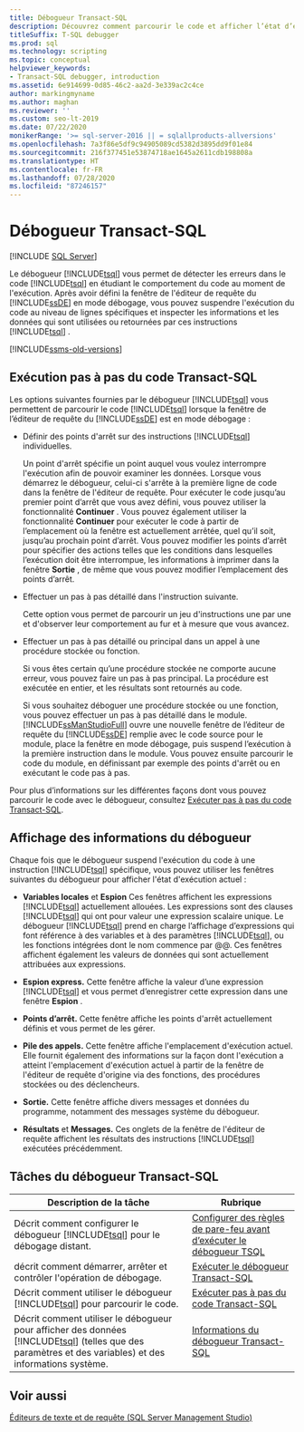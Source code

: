 ```yaml
---
title: Débogueur Transact-SQL
description: Découvrez comment parcourir le code et afficher l’état d’exécution à l’aide du débogueur Transact-SQL et comment effectuer diverses autres tâches de débogage.
titleSuffix: T-SQL debugger
ms.prod: sql
ms.technology: scripting
ms.topic: conceptual
helpviewer_keywords:
- Transact-SQL debugger, introduction
ms.assetid: 6e914699-0d85-46c2-aa2d-3e339ac2c4ce
author: markingmyname
ms.author: maghan
ms.reviewer: ''
ms.custom: seo-lt-2019
ms.date: 07/22/2020
monikerRange: '>= sql-server-2016 || = sqlallproducts-allversions'
ms.openlocfilehash: 7a3f86e5df9c94905089cd5382d3895dd9f01e84
ms.sourcegitcommit: 216f377451e53874718ae1645a2611cdb198808a
ms.translationtype: HT
ms.contentlocale: fr-FR
ms.lasthandoff: 07/28/2020
ms.locfileid: "87246157"
---
```

# <a name="transact-sql-debugger"></a>Débogueur Transact-SQL

 [!INCLUDE [SQL Server](../../includes/applies-to-version/sqlserver.md)]

Le débogueur [!INCLUDE[tsql](../../includes/tsql-md.md)] vous permet de détecter les erreurs dans le code [!INCLUDE[tsql](../../includes/tsql-md.md)] en étudiant le comportement du code au moment de l'exécution. Après avoir défini la fenêtre de l'éditeur de requête du [!INCLUDE[ssDE](../../includes/ssde-md.md)] en mode débogage, vous pouvez suspendre l'exécution du code au niveau de lignes spécifiques et inspecter les informations et les données qui sont utilisées ou retournées par ces instructions [!INCLUDE[tsql](../../includes/tsql-md.md)] .

[!INCLUDE[ssms-old-versions](../../includes/ssms-old-versions.md)]

## <a name="stepping-through-transact-sql-code"></a>Exécution pas à pas du code Transact-SQL

Les options suivantes fournies par le débogueur [!INCLUDE[tsql](../../includes/tsql-md.md)] vous permettent de parcourir le code [!INCLUDE[tsql](../../includes/tsql-md.md)] lorsque la fenêtre de l’éditeur de requête du [!INCLUDE[ssDE](../../includes/ssde-md.md)] est en mode débogage :

- Définir des points d'arrêt sur des instructions [!INCLUDE[tsql](../../includes/tsql-md.md)] individuelles.

    Un point d'arrêt spécifie un point auquel vous voulez interrompre l'exécution afin de pouvoir examiner les données. Lorsque vous démarrez le débogueur, celui-ci s'arrête à la première ligne de code dans la fenêtre de l'éditeur de requête. Pour exécuter le code jusqu’au premier point d’arrêt que vous avez défini, vous pouvez utiliser la fonctionnalité **Continuer** . Vous pouvez également utiliser la fonctionnalité **Continuer** pour exécuter le code à partir de l’emplacement où la fenêtre est actuellement arrêtée, quel qu’il soit, jusqu’au prochain point d’arrêt. Vous pouvez modifier les points d’arrêt pour spécifier des actions telles que les conditions dans lesquelles l’exécution doit être interrompue, les informations à imprimer dans la fenêtre **Sortie** , de même que vous pouvez modifier l’emplacement des points d’arrêt.  

- Effectuer un pas à pas détaillé dans l'instruction suivante.  

    Cette option vous permet de parcourir un jeu d'instructions une par une et d'observer leur comportement au fur et à mesure que vous avancez.  

- Effectuer un pas à pas détaillé ou principal dans un appel à une procédure stockée ou fonction.  

    Si vous êtes certain qu’une procédure stockée ne comporte aucune erreur, vous pouvez faire un pas à pas principal. La procédure est exécutée en entier, et les résultats sont retournés au code.  

    Si vous souhaitez déboguer une procédure stockée ou une fonction, vous pouvez effectuer un pas à pas détaillé dans le module. [!INCLUDE[ssManStudioFull](../../includes/ssmanstudiofull-md.md)] ouvre une nouvelle fenêtre de l’éditeur de requête du [!INCLUDE[ssDE](../../includes/ssde-md.md)] remplie avec le code source pour le module, place la fenêtre en mode débogage, puis suspend l’exécution à la première instruction dans le module. Vous pouvez ensuite parcourir le code du module, en définissant par exemple des points d'arrêt ou en exécutant le code pas à pas.  

Pour plus d’informations sur les différentes façons dont vous pouvez parcourir le code avec le débogueur, consultez [Exécuter pas à pas du code Transact-SQL](../../relational-databases/scripting/step-through-transact-sql-code.md).  

## <a name="viewing-debugger-information"></a>Affichage des informations du débogueur

Chaque fois que le débogueur suspend l'exécution du code à une instruction [!INCLUDE[tsql](../../includes/tsql-md.md)] spécifique, vous pouvez utiliser les fenêtres suivantes du débogueur pour afficher l'état d'exécution actuel :  

- **Variables locales** et **Espion** Ces fenêtres affichent les expressions [!INCLUDE[tsql](../../includes/tsql-md.md)] actuellement allouées. Les expressions sont des clauses [!INCLUDE[tsql](../../includes/tsql-md.md)] qui ont pour valeur une expression scalaire unique. Le débogueur [!INCLUDE[tsql](../../includes/tsql-md.md)] prend en charge l’affichage d’expressions qui font référence à des variables et à des paramètres [!INCLUDE[tsql](../../includes/tsql-md.md)], ou les fonctions intégrées dont le nom commence par @@. Ces fenêtres affichent également les valeurs de données qui sont actuellement attribuées aux expressions.  

- **Espion express.** Cette fenêtre affiche la valeur d’une expression [!INCLUDE[tsql](../../includes/tsql-md.md)] et vous permet d’enregistrer cette expression dans une fenêtre **Espion** .  

- **Points d’arrêt.** Cette fenêtre affiche les points d'arrêt actuellement définis et vous permet de les gérer.  

- **Pile des appels.** Cette fenêtre affiche l'emplacement d'exécution actuel. Elle fournit également des informations sur la façon dont l'exécution a atteint l'emplacement d'exécution actuel à partir de la fenêtre de l'éditeur de requête d'origine via des fonctions, des procédures stockées ou des déclencheurs.  

- **Sortie.** Cette fenêtre affiche divers messages et données du programme, notamment des messages système du débogueur.  

- **Résultats** et **Messages.** Ces onglets de la fenêtre de l'éditeur de requête affichent les résultats des instructions [!INCLUDE[tsql](../../includes/tsql-md.md)] exécutées précédemment.  

## <a name="transact-sql-debugger-tasks"></a>Tâches du débogueur Transact-SQL  

|Description de la tâche|Rubrique|  
|----------------------|-----------|  
|Décrit comment configurer le débogueur [!INCLUDE[tsql](../../includes/tsql-md.md)] pour le débogage distant.|[Configurer des règles de pare-feu avant d’exécuter le débogueur TSQL](../../relational-databases/scripting/configure-firewall-rules-before-running-the-tsql-debugger.md)|  
|décrit comment démarrer, arrêter et contrôler l'opération de débogage.|[Exécuter le débogueur Transact-SQL](../../relational-databases/scripting/run-the-transact-sql-debugger.md)|  
|Décrit comment utiliser le débogueur [!INCLUDE[tsql](../../includes/tsql-md.md)] pour parcourir le code.|[Exécuter pas à pas du code Transact-SQL](../../relational-databases/scripting/step-through-transact-sql-code.md)|  
|Décrit comment utiliser le débogueur pour afficher des données [!INCLUDE[tsql](../../includes/tsql-md.md)] (telles que des paramètres et des variables) et des informations système.|[Informations du débogueur Transact-SQL](../../relational-databases/scripting/transact-sql-debugger-information.md)|  

## <a name="see-also"></a>Voir aussi

[Éditeurs de texte et de requête &#40;SQL Server Management Studio&#41;](../../relational-databases/scripting/query-and-text-editors-sql-server-management-studio.md)
